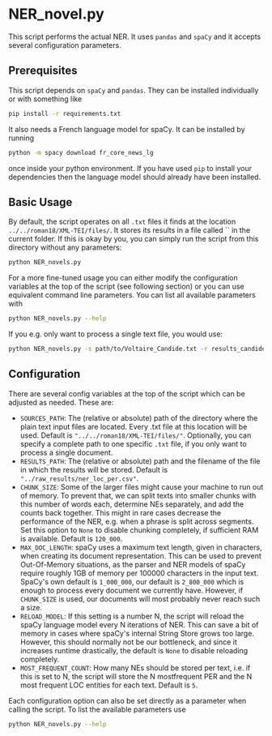 # NER_novel.py

This script performs the actual NER. It uses `pandas` and `spaCy` and it accepts several configuration parameters.


## Prerequisites

This script depends on `spaCy` and `pandas`. They can be installed individually or with something like 

```bash
pip install -r requirements.txt
```

It also needs a French language model for spaCy. It can be installed by running 

```bash
python -m spacy download fr_core_news_lg
```

once inside your python environment. If you have used `pip` to install your dependencies then the language model should already have been installed.


## Basic Usage

By default, the script operates on all `.txt` files it finds at the location `../../roman18/XML-TEI/files/`. It stores its results in a file called `` in the current folder. If this is okay by you, you can simply run the script from this directory without any parameters:

```bash
python NER_novels.py
```

For a more fine-tuned usage you can either modify the configuration variables at the top of the script (see following section) or you can use equivalent command line parameters. You can list all available parameters with

```bash
python NER_novels.py --help
```

If you e.g. only want to process a single text file, you would use:

```bash
python NER_novels.py -s path/to/Voltaire_Candide.txt -r results_candide.csv
```


## Configuration

There are several config variables at the top of the script which can be adjusted as needed. These are:

- `SOURCES_PATH`: The (relative or absolute) path of the directory where the plain text input files are located. Every .txt file at this location will be used. Default is `"../../roman18/XML-TEI/files/"`. Optionally, you can specify a complete path to one specific `.txt` file, if you only want to process a single document.
- `RESULTS_PATH`: The (relative or absolute) path and the filename of the file in which the results will be stored. Default is `"../raw_results/ner_loc_per.csv"`.
- `CHUNK_SIZE`: Some of the larger files might cause your machine to run out of memory. To prevent that, we can split texts into smaller chunks with this number of words each, determine NEs separately, and add the counts back together. This might in rare cases decrease the performance of the NER, e.g. when a phrase is split across segments. Set this option to `None` to disable chunking completely, if sufficient RAM is available. Default is `120_000`.
- `MAX_DOC_LENGTH`: spaCy uses a maximum text length, given in characters, when creating its document representation. This can be used to prevent Out-Of-Memory situations, as the parser and NER models of spaCy require roughly 1GB of memory per 100000 characters in the input text. SpaCy's own default is `1_000_000`, our default is `2_800_000` which is enough to process every document we currently have. However, if `CHUNK_SIZE` is used, our documents will most probably never reach such a size.
- `RELOAD_MODEL`: If this setting is a number N, the script will reload the spaCy language model every N iterations of NER. This can save a bit of memory in cases where spaCy's internal String Store grows too large. However, this should normally not be our bottleneck, and since it increases runtime drastically, the default is `None` to disable reloading completely.
- `MOST_FREQUENT_COUNT`: How many NEs should be stored per text, i.e. if this is set to N, the script will store the N mostfrequent PER and the N most frequent LOC entities for each text. Default is `5`.

Each configuration option can also be set directly as a parameter when calling the script. To list the available parameters use
```bash
python NER_novels.py --help
```